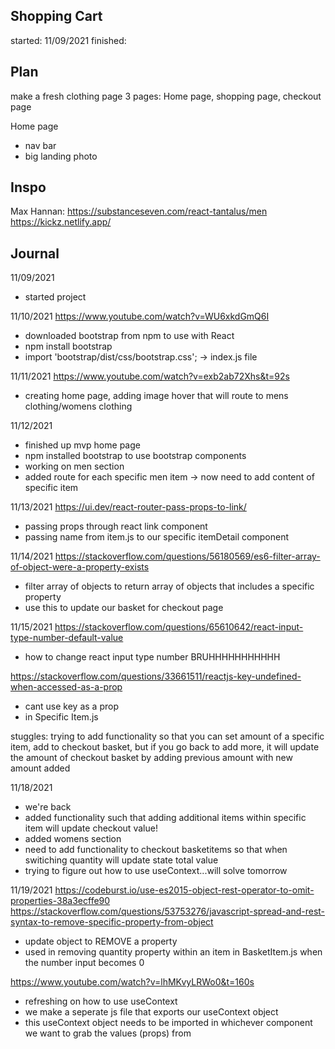 ## Shopping Cart

started: 11/09/2021
finished:

## Plan

make a fresh clothing page
3 pages: Home page, shopping page, checkout page

Home page

- nav bar
- big landing photo

## Inspo

Max Hannan: https://substanceseven.com/react-tantalus/men
https://kickz.netlify.app/

## Journal

11/09/2021

- started project

11/10/2021
https://www.youtube.com/watch?v=WU6xkdGmQ6I

- downloaded bootstrap from npm to use with React
- npm install bootstrap
- import 'bootstrap/dist/css/bootstrap.css'; -> index.js file

11/11/2021
https://www.youtube.com/watch?v=exb2ab72Xhs&t=92s

- creating home page, adding image hover that will route to mens clothing/womens clothing

11/12/2021

- finished up mvp home page
- npm installed bootstrap to use bootstrap components
- working on men section
- added route for each specific men item -> now need to add content of specific item

11/13/2021
https://ui.dev/react-router-pass-props-to-link/

- passing props through react link component
- passing name from item.js to our specific itemDetail component

11/14/2021
https://stackoverflow.com/questions/56180569/es6-filter-array-of-object-were-a-property-exists

- filter array of objects to return array of objects that includes a specific property
- use this to update our basket for checkout page

11/15/2021
https://stackoverflow.com/questions/65610642/react-input-type-number-default-value

- how to change react input type number BRUHHHHHHHHHHH

https://stackoverflow.com/questions/33661511/reactjs-key-undefined-when-accessed-as-a-prop

- cant use key as a prop
- in Specific Item.js

stuggles: trying to add functionality so that you can set amount of a specific item, add to checkout basket, but if you go back to add more, it will update the amount of checkout basket by adding previous amount with new amount added

11/18/2021
- we're back
- added functionality such that adding additional items within specific item will update checkout value!
- added womens section
- need to add functionality to checkout basketitems so that when switiching quantity will update state total value
- trying to figure out how to use useContext...will solve tomorrow

11/19/2021
https://codeburst.io/use-es2015-object-rest-operator-to-omit-properties-38a3ecffe90
https://stackoverflow.com/questions/53753276/javascript-spread-and-rest-syntax-to-remove-specific-property-from-object
- update object to REMOVE a property
- used in removing quantity property within an item in BasketItem.js when the number input becomes 0

https://www.youtube.com/watch?v=lhMKvyLRWo0&t=160s
- refreshing on how to use useContext
- we make a seperate js file that exports our useContext object
- this useContext object needs to be imported in whichever component we want to grab the values (props) from 


